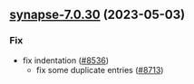 

## [synapse-7.0.30](https://github.com/truecharts/charts/compare/synapse-7.0.29...synapse-7.0.30) (2023-05-03)

### Fix

- fix indentation ([#8536](https://github.com/truecharts/charts/issues/8536))
  - fix some duplicate entries ([#8713](https://github.com/truecharts/charts/issues/8713))
  
  